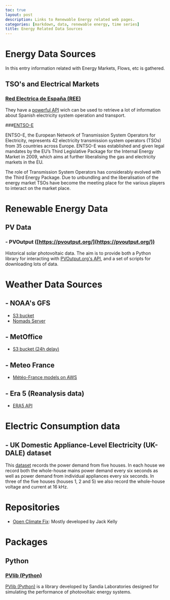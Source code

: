 ```yaml
---
toc: true
layout: post
description: Links to Renewable Energy related web pages.
categories: [markdown, data, renewable energy, time series]
title: Energy Related Data Sources
---
```


# Energy Data Sources

In this entry information related with Energy Markets, Flows, etc is gathered.

## TSO's and Electrical Markets

### [Red Electrica de España (REE)](https://www.ree.es/en)

They have a [powerful API](https://www.ree.es/es/apidatos#) wich can be used to retrieve a lot of information about Spanish electricity system operation and transport.

###[ENTSO-E](https://www.entsoe.eu)

ENTSO-E, the European Network of Transmission System Operators for Electricity, represents 42 electricity transmission system operators (TSOs) from 35 countries across Europe. ENTSO-E was established and given legal mandates by the EU’s Third Legislative Package for the Internal Energy Market in 2009, which aims at further liberalising the gas and electricity markets in the EU.

The role of Transmission System Operators has considerably evolved with the Third Energy Package. Due to unbundling and the liberalisation of the energy market TSOs have become the meeting place for the various players to interact on the market place.

# Renewable Energy Data

## PV Data

### - PVOutput ([https://pvoutput.org/](https://pvoutput.org/))

Historical solar photovoltaic data. The aim is to provide both a Python library for interacting with [PVOutput.org's API](https://pvoutput.org/help.html#api), and a set of scripts for downloading lots of data.

# Weather Data Sources

## - NOAA's GFS

* [S3 bucket](https://s3.console.aws.amazon.com/s3/buckets/noaa-gfs-bdp-pds/?region=us-east-1&tab=overview)
* [Nomads Server](https://nomads.ncep.noaa.gov/)

## - MetOffice

* [S3 bucket (24h delay)](https://registry.opendata.aws/uk-met-office/)

## - Meteo France

* [Météo-France models on AWS](https://mf-models-on-aws.org/)

## - Era 5 (Reanalysis data)

* [ERA5 API](https://cds.climate.copernicus.eu/cdsapp#!/dataset/reanalysis-era5-single-levels?tab=form)

# Electric Consumption data


## - UK Domestic Appliance-Level Electricity (UK-DALE) dataset

This [dataset](https://jack-kelly.com/data/) records the power demand from five houses. In each house we record both the whole-house mains power demand every six seconds as well as power demand from individual appliances every six seconds. In three of the five houses (houses 1, 2 and 5) we also record the whole-house voltage and current at 16 kHz.



# Repositories

* [Open Climate Fix](https://github.com/openclimatefix): Mostly developed by Jack Kelly

# Packages 

## Python

### [PVlib (Python)](https://pvlib-python.readthedocs.io/en/stable/)

[PVlib (Python)]() is a library developed by Sandia Laboratories designed for simulating the performance of photovoltaic energy systems.






